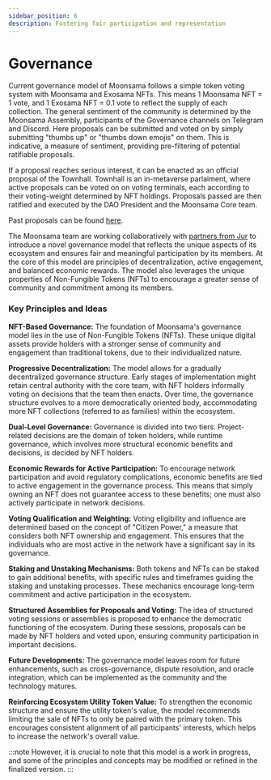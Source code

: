 ```yaml
---
sidebar_position: 6
description: Fostering fair participation and representation
---
```


# Governance

Current governance model of Moonsama follows a simple token voting system with Moonsama and Exosama NFTs. This means 1
Moonsama NFT = 1 vote, and 1 Exosama NFT = 0.1 vote to reflect the supply of each collection. The general sentiment of
the community is determined by the Moonsama Assembly, participants of the Governance channels on Telegram and Discord.
Here proposals can be submitted and voted on by simply submitting "thumbs up" or "thumbs down emojis" on them. This is
indicative, a measure of sentiment, providing pre-filtering of potential ratifiable proposals.

If a proposal reaches serious interest, it can be enacted as an official proposal of the Townhall. Townhall is an
in-metaverse parlaiment, where active proposals can be voted on on voting terminals, each according to their
voting-weight determined by NFT holdings. Proposals passed are then ratified and executed by the DAO President and the
Moonsama Core team.

Past proposals can be found [here](https://mcapi.moonsama.com/townhall).

The Moonsama team are working collaboratively with [partners from Jur](https://jur.io/) to introduce a novel governance
model 
that reflects the unique aspects of its ecosystem and ensures fair and meaningful participation by its members. At the 
core of this model are principles of decentralization, active engagement, and balanced economic rewards. The model also 
leverages the unique properties of Non-Fungible Tokens (NFTs) to encourage a greater sense of community and commitment 
among its members.

### Key Principles and Ideas

**NFT-Based Governance:** The foundation of Moonsama's governance model lies in the use of Non-Fungible Tokens (NFTs). 
These unique digital assets provide holders with a stronger sense of community and engagement than traditional tokens, 
due to their individualized nature.

**Progressive Decentralization:** The model allows for a gradually decentralized governance structure. Early stages of 
implementation might retain central authority with the core team, with NFT holders informally voting on decisions that 
the team then enacts. Over time, the governance structure evolves to a more democratically oriented body, accommodating 
more NFT collections (referred to as families) within the ecosystem.

**Dual-Level Governance:** Governance is divided into two tiers. Project-related decisions are the domain of token 
holders, while runtime governance, which involves more structural economic benefits and decisions, is decided by NFT 
holders.

**Economic Rewards for Active Participation:** To encourage network participation and avoid regulatory complications, 
economic benefits are tied to active engagement in the governance process. This means that simply owning an NFT does 
not guarantee access to these benefits; one must also actively participate in network decisions.

**Voting Qualification and Weighting:** Voting eligibility and influence are determined based on the concept of 
"Citizen Power," a measure that considers both NFT ownership and engagement. This ensures that the individuals who are 
most active in the network have a significant say in its governance.

**Staking and Unstaking Mechanisms:** Both tokens and NFTs can be staked to gain additional benefits, with specific 
rules and timeframes guiding the staking and unstaking processes. These mechanics encourage long-term commitment and 
active participation in the ecosystem.

**Structured Assemblies for Proposals and Voting:** The idea of structured voting sessions or assemblies is proposed 
to enhance the democratic functioning of the ecosystem. During these sessions, proposals can be made by NFT holders 
and voted upon, ensuring community participation in important decisions.

**Future Developments:** The governance model leaves room for future enhancements, such as cross-governance, dispute 
resolution, and oracle integration, which can be implemented as the community and the technology matures.

**Reinforcing Ecosystem Utility Token Value:** To strengthen the economic structure and ensure the utility token's 
value, the model recommends limiting the sale of NFTs to only be paired with the primary token. This encourages 
consistent alignment of all participants' interests, which helps to increase the network's overall value.


:::note 
However, it is crucial to note that this model is a work in progress, and some of the principles and concepts may be 
modified or refined in the finalized version.
:::

